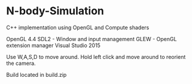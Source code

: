 # N-body-Simulation
C++ implementation using OpenGL and Compute shaders

OpenGL 4.4
SDL2 - Window and input management
GLEW - OpenGL extension manager
Visual Studio 2015

Use W,A,S,D to move around.
Hold left click and move around to reorient the camera.

Build located in build.zip